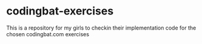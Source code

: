 # codingbat-exercises
This is a repository for my girls to checkin their implementation code for the chosen codingbat.com exercises
